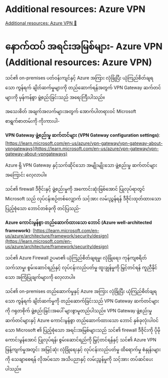 # Additional resources: Azure VPN

[Additional resources: Azure VPN 🔗](https://www.coursera.org/learn/cybersecurity-tools-and-technologies/supplement/NIxeI/additional-resources-azure-vpn)

# နောက်ထပ် အရင်းအမြစ်များ- Azure VPN (Additional resources: Azure VPN)

သင်၏ on-premises ပတ်ဝန်းကျင်နှင့် Azure အကြား လုံခြုံပြီး ယုံကြည်စိတ်ချရသော ကွန်ရက် ချိတ်ဆက်မှုများကို တည်ဆောက်ရန်အတွက် VPN Gateway ဆက်တင်များကို မှန်ကန်စွာ ဖွဲ့စည်းခြင်းသည် အရေးကြီးပါသည်။

အသေးစိတ် အချက်အလက်များအတွက် အောက်ပါတရားဝင် Microsoft စာရွက်စာတမ်းကို ကိုးကားပါ-

**VPN Gateway ဖွဲ့စည်းမှု ဆက်တင်များ (VPN Gateway configuration settings)**: [https://learn.microsoft.com/en-us/azure/vpn-gateway/vpn-gateway-about-vpngateways](https://learn.microsoft.com/en-us/azure/vpn-gateway/vpn-gateway-about-vpngateways)

Azure ရှိ VPN Gateway နှင့်သက်ဆိုင်သော အမျိုးမျိုးသော ဖွဲ့စည်းမှု ဆက်တင်များအကြောင်း လေ့လာပါ။

သင်၏ firewall ဒီဇိုင်းနှင့် ဖွဲ့စည်းမှုကို အကောင်းဆုံးဖြစ်အောင် ပြုလုပ်ရာတွင် Microsoft သည် လုပ်ငန်းစဉ်တစ်လျှောက် သင့်အား လမ်းညွှန်ရန် ဒီဇိုင်းထုတ်ထားသော ပြည့်စုံသော ဘောင်တစ်ခုကို တင်ပြသည်-

**Azure ကောင်းမွန်စွာ တည်ဆောက်ထားသော ဘောင် (Azure well-architected framework)**: [https://learn.microsoft.com/en-us/azure/architecture/framework/security/design](https://learn.microsoft.com/en-us/azure/architecture/framework/security/design)

သင်၏ Azure Firewall ဥပမာ၏ ယုံကြည်စိတ်ချရမှု၊ လုံခြုံရေး၊ ကုန်ကျစရိတ် သက်သာမှု၊ စွမ်းဆောင်ရည်နှင့် လုပ်ငန်းလည်ပတ်မှု ထူးချွန်မှုကို မြှင့်တင်ရန် ကူညီနိုင်သော အကြံပြုချက်များကို လေ့လာပါ။

သင်၏ on-premises တည်ဆောက်မှုနှင့် Azure အကြား လုံခြုံပြီး ယုံကြည်စိတ်ချရသော ကွန်ရက် ချိတ်ဆက်မှုကို တည်ဆောက်ခြင်းသည် VPN Gateway ဆက်တင်များကို ဂရုတစိုက် ဖွဲ့စည်းခြင်းအပေါ် များစွာမူတည်ပါသည်။ VPN Gateway ဖွဲ့စည်းမှု ဆက်တင်များနှင့် Azure ကောင်းမွန်စွာ တည်ဆောက်ထားသော ဘောင် နှစ်ခုလုံးပါဝင်သော Microsoft ၏ ပြည့်စုံသော အရင်းအမြစ်များသည် သင်၏ firewall ဒီဇိုင်းကို ပိုမိုကောင်းမွန်အောင် ပြုလုပ်ရန်၊ စွမ်းဆောင်ရည်ကို မြှင့်တင်ရန်နှင့် သင်၏ Azure VPN ဖြန့်ကျက်မှုအတွင်း အမြင့်ဆုံး လုံခြုံရေးနှင့် လုပ်ငန်းလည်ပတ်မှု ထိရောက်မှု စံနှုန်းများကို သေချာစေရန် လိုအပ်သော အသိပညာနှင့် လမ်းညွှန်မှုကို သင့်အား တပ်ဆင်ပေးပါသည်။
